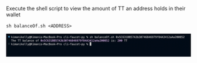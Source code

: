 Execute the shell script to view the amount of TT an address holds in their wallet

```
sh balanceOf.sh <ADDRESS>
```

![Example of the balance-of command](/docs/balanceOf.png "Screenshot of the balance-of command")
